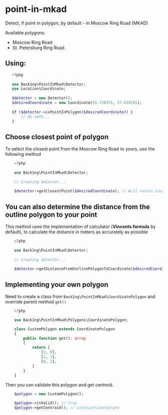 # point-in-mkad
Detect, if point in polygon, by default - in Moscow Ring Road (MKAD)
<br>

Available polygons: 

<ul>
    <li>Moscow Ring Road</li> 
    <li>St. Petersburg Ring Road.</li>
</ul>

## Using:

```php
   <?php
   
   use Back1ng\PointInMkad\Detector;
   use Location\Coordinate;
   
   $detector = new Detector();
   $desiredCoordinate = new Coordinate(55.720375, 37.639101);
   
   if ($detector->isPointInPolygon($desiredCoordinate)) {
       // do smth...
   }
```

## Choose closest point of polygon

To select the closest point from the Moscow Ring Road to yours, use the following method
```php
    <?php
    
    use Back1ng\PointInMkad\Detector;
    
    // creating detector...
    
    $detector->getClosestPoint($desiredCoordinate); // Will return Location\Coordinate
```

## You can also determine the distance from the outline polygon to your point

This method uses the implementation of calculator (<b>Vincents formula</b> by default),
to calculate the distance in meters as accurately as possible

```php
    <?php
    
    use Back1ng\PointInMkad\Detector;
    
    // creating detector...
    
    $detector->getDistanceFromOutlinePolygonToCoordinate($desiredCoordinate): float;
```

## Implementing your own polygon

Need to create a class from ```Back1ng\PointInMkad\CoordinatePolygon``` 
and override parent method ```get()```

```php
    <?php

    use Back1ng\PointInMkad\Polygons\CoordinatePolygon;

    class CustomPolygon extends CoordinatePolygon
    {
        public function get(): array
        {
            return [
                [1, 0],
                [1, 1],
                [0, 1],
            ]
        }
    }
```

Then you can validate this polygon and get centroid.

```php
    $polygon = new CustomPolygon();

    $polygon->isValid(); // true
    $polygon->getCentroid(); // Location\Coordinate
```